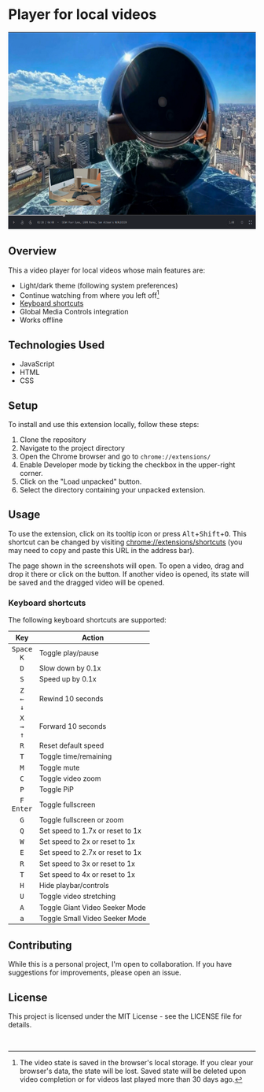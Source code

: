 # Player for local videos

<img height="400" src="https://github.com/AbdulDevHub/Local-Video-Player/blob/main/Extension%20Screenshot.png?raw=true">

## Overview

This a video player for local videos whose main features are:

* Light/dark theme (following system preferences)
* Continue watching from where you left off[^1]
* [Keyboard shortcuts](#keyboard-shortcuts)
* Global Media Controls integration
* Works offline

[^1]: The video state is saved in the browser's local storage. If you clear your browser's data, the state will be lost. Saved state will be deleted upon video completion or for videos last played more than 30 days ago.

## Technologies Used

- JavaScript
- HTML
- CSS

## Setup

To install and use this extension locally, follow these steps:

1. Clone the repository
2. Navigate to the project directory
3. Open the Chrome browser and go to `chrome://extensions/`
4. Enable Developer mode by ticking the checkbox in the upper-right corner.
5. Click on the "Load unpacked" button.
6. Select the directory containing your unpacked extension.

## Usage

To use the extension, click on its tooltip icon or press <kbd>Alt</kbd>+<kbd>Shift</kbd>+<kbd>O</kbd>.
This shortcut can be changed by visiting <chrome://extensions/shortcuts> (you may need to copy and paste this URL in the address bar).

The page shown in the screenshots will open.
To open a video, drag and drop it there or click on the button.
If another video is opened, its state will be saved and the dragged video will be opened.

### Keyboard shortcuts

The following keyboard shortcuts are supported:

|                          Key                           | Action                           |
| :----------------------------------------------------: | -------------------------------- |
|            <kbd>Space</kbd><br><kbd>K</kbd>            | Toggle play/pause                |
|                      <kbd>D</kbd>                      | Slow down by 0.1x                |
|                      <kbd>S</kbd>                      | Speed up by 0.1x                 |
| <kbd>Z</kbd><br><kbd>&larr;</kbd><br><kbd>&darr;</kbd> | Rewind 10 seconds                |
| <kbd>X</kbd><br><kbd>&rarr;</kbd><br><kbd>&uarr;</kbd> | Forward 10 seconds               |
|                      <kbd>R</kbd>                      | Reset default speed              |
|                      <kbd>T</kbd>                      | Toggle time/remaining            |
|                      <kbd>M</kbd>                      | Toggle mute                      |
|                      <kbd>C</kbd>                      | Toggle video zoom                |
|                      <kbd>P</kbd>                      | Toggle PiP                       |
|            <kbd>F</kbd><br><kbd>Enter</kbd>            | Toggle fullscreen                |
|                      <kbd>G</kbd>                      | Toggle fullscreen or zoom        |
|                      <kbd>Q</kbd>                      | Set speed to 1.7x or reset to 1x |
|                      <kbd>W</kbd>                      | Set speed to 2x or reset to 1x   |
|                      <kbd>E</kbd>                      | Set speed to 2.7x or reset to 1x |
|                      <kbd>R</kbd>                      | Set speed to 3x or reset to 1x   |
|                      <kbd>T</kbd>                      | Set speed to 4x or reset to 1x   |
|                      <kbd>H</kbd>                      | Hide playbar/controls            |
|                      <kbd>U</kbd>                      | Toggle video stretching          |
|                      <kbd>A</kbd>                      | Toggle Giant Video Seeker Mode   |
|                      <kbd>a</kbd>                      | Toggle Small Video Seeker Mode   |

## Contributing

While this is a personal project, I'm open to collaboration. If you have suggestions for improvements, please open an issue.

## License

This project is licensed under the MIT License - see the LICENSE file for details.

<br>
